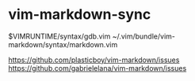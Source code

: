# vim-markdown-sync

$VIMRUNTIME/syntax/gdb.vim
~/.vim/bundle/vim-markdown/syntax/markdown.vim

https://github.com/plasticboy/vim-markdown/issues
https://github.com/gabrielelana/vim-markdown/issues
